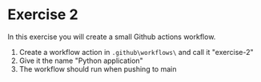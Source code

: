 # Exercise 2

In this exercise you will create a small Github actions workflow.

1. Create a workflow action in `.github\workflows\` and call it "exercise-2"
2. Give it the name "Python application"
3. The workflow should run when pushing to main
